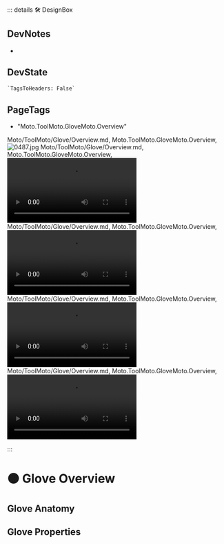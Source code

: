 ::: details 🛠 <dev>DesignBox</dev>

## DevNotes

-

## DevState

```py
`TagsToHeaders: False`
```

<h2>PageTags</h2>

- "Moto.ToolMoto.GloveMoto.Overview"

Moto/ToolMoto/Glove/Overview.md, <dev>Moto.ToolMoto.GloveMoto.Overview</dev>, ![0487.jpg](/PaperPhoto/0487.jpg)
Moto/ToolMoto/Glove/Overview.md, <dev>Moto.ToolMoto.GloveMoto.Overview</dev>, ![Video_006.mp4](/PaperPhoto/Video_006.mp4)
Moto/ToolMoto/Glove/Overview.md, <dev>Moto.ToolMoto.GloveMoto.Overview</dev>, ![Video_013.mp4](/PaperPhoto/Video_013.mp4)
Moto/ToolMoto/Glove/Overview.md, <dev>Moto.ToolMoto.GloveMoto.Overview</dev>, ![Video_014.mp4](/PaperPhoto/Video_014.mp4)
Moto/ToolMoto/Glove/Overview.md, <dev>Moto.ToolMoto.GloveMoto.Overview</dev>, ![Video_015.mp4](/PaperPhoto/Video_015.mp4)

:::

# 🟠 <moto>Glove Overview</moto>

## Glove Anatomy

## Glove Properties
